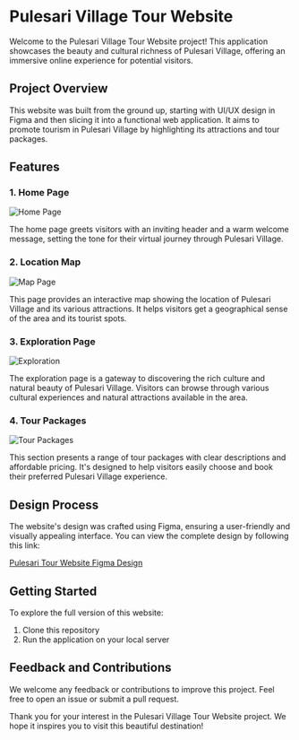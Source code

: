 # Pulesari Village Tour Website

Welcome to the Pulesari Village Tour Website project! This application showcases the beauty and cultural richness of Pulesari Village, offering an immersive online experience for potential visitors.

## Project Overview

This website was built from the ground up, starting with UI/UX design in Figma and then slicing it into a functional web application. It aims to promote tourism in Pulesari Village by highlighting its attractions and tour packages.

## Features

### 1. Home Page
![Home Page](https://github.com/user-attachments/assets/67352c8f-207a-40bd-8add-895a4a69df91)

The home page greets visitors with an inviting header and a warm welcome message, setting the tone for their virtual journey through Pulesari Village.

### 2. Location Map
![Map Page](https://github.com/user-attachments/assets/0a9525fd-1409-4d0f-b0ae-19089d3048db)

This page provides an interactive map showing the location of Pulesari Village and its various attractions. It helps visitors get a geographical sense of the area and its tourist spots.

### 3. Exploration Page
![Exploration](https://github.com/user-attachments/assets/a7d4e411-9d1a-4629-8e29-b3ec73ea60d7)

The exploration page is a gateway to discovering the rich culture and natural beauty of Pulesari Village. Visitors can browse through various cultural experiences and natural attractions available in the area.

### 4. Tour Packages
![Tour Packages](https://github.com/user-attachments/assets/d4d2f38d-9bac-4abe-8cb4-2f57ff22f22b)

This section presents a range of tour packages with clear descriptions and affordable pricing. It's designed to help visitors easily choose and book their preferred Pulesari Village experience.

## Design Process

The website's design was crafted using Figma, ensuring a user-friendly and visually appealing interface. You can view the complete design by following this link:

[Pulesari Tour Website Figma Design](https://www.figma.com/design/88FmjHMFLyn2XU577gePLi/pulesari-tour-website?node-id=0-1&t=7gQcEiHzgd5gc7Ca-1)

## Getting Started

To explore the full version of this website:

1. Clone this repository
2. Run the application on your local server

## Feedback and Contributions

We welcome any feedback or contributions to improve this project. Feel free to open an issue or submit a pull request.

Thank you for your interest in the Pulesari Village Tour Website project. We hope it inspires you to visit this beautiful destination!
